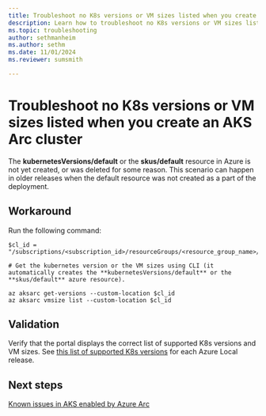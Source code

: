 ```yaml
---
title: Troubleshoot no K8s versions or VM sizes listed when you create an AKS Arc cluster
description: Learn how to troubleshoot no K8s versions or VM sizes listed when you create an AKS Arc cluster.
ms.topic: troubleshooting
author: sethmanheim
ms.author: sethm
ms.date: 11/01/2024
ms.reviewer: sumsmith

---
```


# Troubleshoot no K8s versions or VM sizes listed when you create an AKS Arc cluster

The **kubernetesVersions/default** or the **skus/default** resource in Azure is not yet created, or was deleted for some reason. This scenario can happen in older releases when the default resource was not created as a part of the deployment.

## Workaround

Run the following command:

```azurecli
$cl_id = "/subscriptions/<subscription_id>/resourceGroups/<resource_group_name>/providers/Microsoft.ExtendedLocation/customLocations/<custom_location_name>"
          
# Get the kubernetes version or the VM sizes using CLI (it automatically creates the **kubernetesVersions/default** or the **skus/default** azure resource).

az aksarc get-versions --custom-location $cl_id
az aksarc vmsize list --custom-location $cl_id
```

## Validation

Verify that the portal displays the correct list of supported K8s versions and VM sizes. See [this list of supported K8s versions](aks-whats-new-23h2.md#release-2408) for each Azure Local release.

## Next steps

[Known issues in AKS enabled by Azure Arc](aks-known-issues.md)
